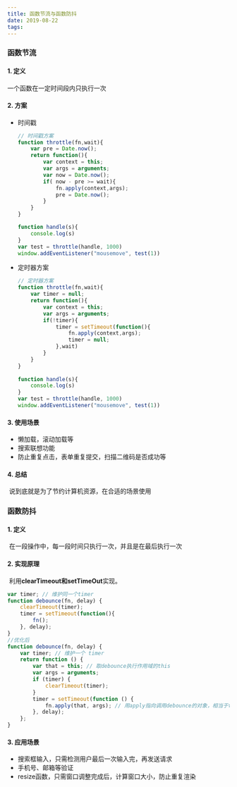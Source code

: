 ```yaml
---
title: 函数节流与函数防抖
date: 2019-08-22 
tags:
---
```


### 函数节流
#### 1. 定义

一个函数在一定时间段内只执行一次

#### 2. 方案

+ 时间戳

  ```js
  // 时间戳方案
  function throttle(fn,wait){
      var pre = Date.now();
      return function(){
          var context = this;
          var args = arguments;
          var now = Date.now();
          if( now - pre >= wait){
              fn.apply(context,args);
              pre = Date.now();
          }
      }
  }
  
  function handle(s){
      console.log(s)
  }
  var test = throttle(handle, 1000)
  window.addEventListener("mousemove", test(1))
  ```

  

+ 定时器方案

  ```js
  // 定时器方案
  function throttle(fn,wait){
      var timer = null;
      return function(){
          var context = this;
          var args = arguments;
          if(!timer){
              timer = setTimeout(function(){
                  fn.apply(context,args);
                  timer = null;
              },wait)
          }
      }
  }
      
  function handle(s){
      console.log(s)
  }
  var test = throttle(handle, 1000)
  window.addEventListener("mousemove", test(1))
  ```

#### 3. 使用场景

+ 懒加载，滚动加载等
+ 搜索联想功能
+ 防止重复点击，表单重复提交，扫描二维码是否成功等

#### 4. 总结
​	说到底就是为了节约计算机资源，在合适的场景使用

### 函数防抖

#### 1. 定义

​	在一段操作中，每一段时间只执行一次，并且是在最后执行一次

#### 2. 实现原理

​	利用**clearTimeout和setTimeOut**实现。

```js
var timer; // 维护同一个timer
function debounce(fn, delay) {
    clearTimeout(timer);
    timer = setTimeout(function(){
        fn();
    }, delay);
}
//优化后
function debounce(fn, delay) {
    var timer; // 维护一个 timer
    return function () {
        var that = this; // 取debounce执行作用域的this
        var args = arguments;
        if (timer) {
            clearTimeout(timer);
        }
        timer = setTimeout(function () {
            fn.apply(that, args); // 用apply指向调用debounce的对象，相当于that.fn(args);
        }, delay);
    };
}
```

#### 3. 应用场景

+ 搜索框输入，只需检测用户最后一次输入完，再发送请求
+ 手机号、邮箱等验证
+ resize函数，只需窗口调整完成后，计算窗口大小，防止重复渲染